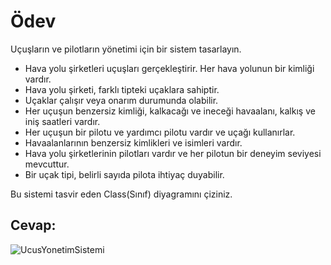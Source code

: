 # Ödev
Uçuşların ve pilotların yönetimi için bir sistem tasarlayın.

* Hava yolu şirketleri uçuşları gerçekleştirir. Her hava yolunun bir kimliği vardır.
* Hava yolu şirketi, farklı tipteki uçaklara sahiptir.
* Uçaklar çalışır veya onarım durumunda olabilir.
* Her uçuşun benzersiz kimliği, kalkacağı ve ineceği havaalanı, kalkış ve iniş saatleri vardır.
* Her uçuşun bir pilotu ve yardımcı pilotu vardır ve uçağı kullanırlar.
* Havaalanlarının benzersiz kimlikleri ve isimleri vardır.
* Hava yolu şirketlerinin pilotları vardır ve her pilotun bir deneyim seviyesi mevcuttur.
* Bir uçak tipi, belirli sayıda pilota ihtiyaç duyabilir.

Bu sistemi tasvir eden Class(Sınıf) diyagramını çiziniz.

## Cevap: 

![UcusYonetimSistemi]()